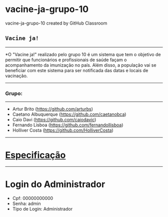 # vacine-ja-grupo-10
vacine-ja-grupo-10 created by GitHub Classroom

## **`Vacine ja!`**
---
*O "Vacine ja!" realizado pelo grupo 10 é um sistema que tem o objetivo de permitir que funcionários e profissionais de saúde façam o acompanhamento da imunização no país. Além disso, a população vai se beneficiar com este sistema para ser notificada das datas e locais de vacinação.

---
### Grupo:
---
* Artur Brito (https://github.com/arturbs)
* Caetano Albuquerque (https://github.com/caetanobca)
* Caio Davi (https://github.com/caiodavic)
* Fernando Lisboa (https://github.com/fernandollisboa)
* Holliver Costa (https://github.com/HolliverCosta)

---
# [Especificação](https://docs.google.com/document/d/1rzK3t730M2SYpK3b8HmLQiCY7dAGeePDxXKbn6Xqjmk/edit?usp=sharing)

---
# Login do Administrador
- Cpf: 00000000000
- Senha: admin
- Tipo de Login: Administrador

